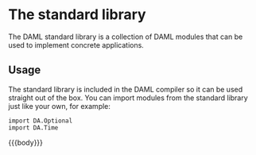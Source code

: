 
# The standard library

The DAML standard library is a collection of DAML modules that can be used to implement concrete applications.

## Usage

The standard library is included in the DAML compiler so it can
be used straight out of the box. You can import modules from the standard library just like your own, for example:

```
import DA.Optional
import DA.Time
```

{{{body}}}
